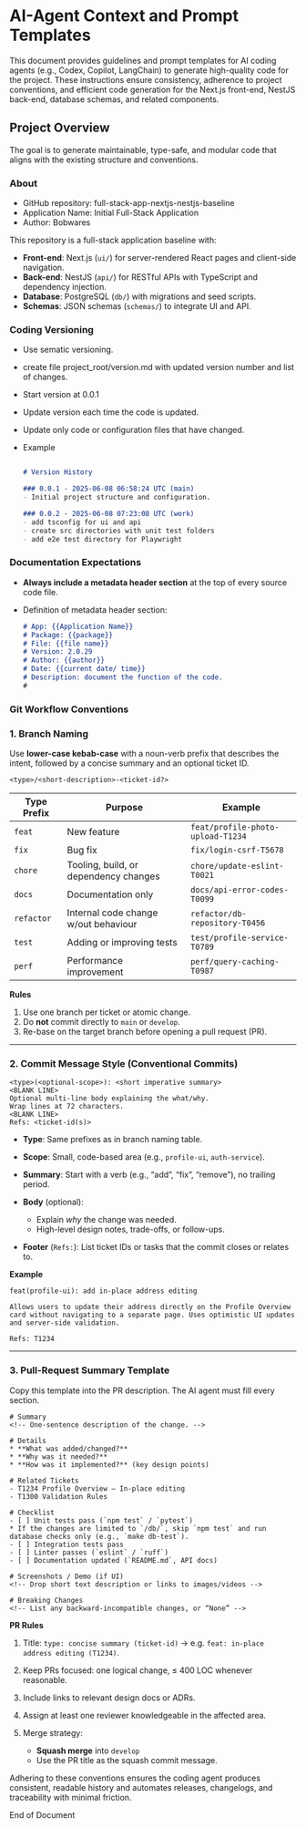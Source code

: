 # AI-Agent Context and Prompt Templates

This document provides guidelines and prompt templates for AI coding agents (e.g., Codex, Copilot, LangChain) to generate high-quality code for the  project. These instructions ensure consistency, adherence to project conventions, and efficient code generation for the Next.js front-end, NestJS back-end, database schemas, and related components.

## Project Overview

The goal is to generate maintainable, type-safe, and modular code that aligns with the existing structure and conventions.

### About
- GitHub repository: full-stack-app-nextjs-nestjs-baseline
- Application Name: Initial Full-Stack Application
- Author: Bobwares

This repository is a full-stack application baseline with:
- **Front-end**: Next.js (`ui/`) for server-rendered React pages and client-side navigation.
- **Back-end**: NestJS (`api/`) for RESTful APIs with TypeScript and dependency injection.
- **Database**: PostgreSQL (`db/`) with migrations and seed scripts.
- **Schemas**: JSON schemas (`schemas/`) to integrate UI and API.


### Coding Versioning

- Use sematic versioning.
- create file project_root/version.md with updated version number and list of changes.
- Start version at 0.0.1
- Update version each time the code is updated.
- Update only code or configuration files that have changed.

- Example

    ```markdown
    
    # Version History
    
    ### 0.0.1 - 2025-06-08 06:58:24 UTC (main)
    - Initial project structure and configuration.
    
    ### 0.0.2 - 2025-06-08 07:23:08 UTC (work)
    - add tsconfig for ui and api
    - create src directories with unit test folders
    - add e2e test directory for Playwright
    ```

### Documentation Expectations

* **Always include a metadata header section** at the top of every source code file.

* Definition of metadata header section:

  ```markdown
  # App: {{Application Name}}
  # Package: {{package}}
  # File: {{file name}}
  # Version: 2.0.29
  # Author: {{author}}
  # Date: {{current date/ time}}
  # Description: document the function of the code.
  #
  ```

### Git Workflow Conventions

### 1. Branch Naming

Use **lower-case kebab-case** with a noun-verb prefix that describes the intent, followed by a concise summary and an optional ticket ID.

```
<type>/<short-description>-<ticket-id?>
```

| Type Prefix | Purpose                               | Example                           |
| ----------- | ------------------------------------- | --------------------------------- |
| `feat`      | New feature                           | `feat/profile-photo-upload-T1234` |
| `fix`       | Bug fix                               | `fix/login-csrf-T5678`            |
| `chore`     | Tooling, build, or dependency changes | `chore/update-eslint-T0021`       |
| `docs`      | Documentation only                    | `docs/api-error-codes-T0099`      |
| `refactor`  | Internal code change w/out behaviour  | `refactor/db-repository-T0456`    |
| `test`      | Adding or improving tests             | `test/profile-service-T0789`      |
| `perf`      | Performance improvement               | `perf/query-caching-T0987`        |

**Rules**

1. Use one branch per ticket or atomic change.
2. Do **not** commit directly to `main` or `develop`.
3. Re-base on the target branch before opening a pull request (PR).

---

### 2. Commit Message Style (Conventional Commits)

```
<type>(<optional-scope>): <short imperative summary>
<BLANK LINE>
Optional multi-line body explaining the what/why.
Wrap lines at 72 characters.
<BLANK LINE>
Refs: <ticket-id(s)>
```

* **Type**: Same prefixes as in branch naming table.
* **Scope**: Small, code-based area (e.g., `profile-ui`, `auth-service`).
* **Summary**: Start with a verb (e.g., “add”, “fix”, “remove”), no trailing period.
* **Body** (optional):

    * Explain *why* the change was needed.
    * High-level design notes, trade-offs, or follow-ups.
* **Footer** (`Refs:`): List ticket IDs or tasks that the commit closes or relates to.

**Example**

```
feat(profile-ui): add in-place address editing

Allows users to update their address directly on the Profile Overview
card without navigating to a separate page. Uses optimistic UI updates
and server-side validation.

Refs: T1234
```

---

### 3. Pull-Request Summary Template

Copy this template into the PR description. The AI agent must fill every section.

```
# Summary
<!-- One-sentence description of the change. -->

# Details
* **What was added/changed?**
* **Why was it needed?**
* **How was it implemented?** (key design points)

# Related Tickets
- T1234 Profile Overview – In-place editing
- T1300 Validation Rules

# Checklist
- [ ] Unit tests pass (`npm test` / `pytest`)
* If the changes are limited to `/db/`, skip `npm test` and run database checks only (e.g., `make db-test`).
- [ ] Integration tests pass
- [ ] Linter passes (`eslint` / `ruff`)
- [ ] Documentation updated (`README.md`, API docs)

# Screenshots / Demo (if UI)
<!-- Drop short text description or links to images/videos -->

# Breaking Changes
<!-- List any backward-incompatible changes, or “None” -->
```

**PR Rules**

1. Title: `type: concise summary (ticket-id)`  → e.g. `feat: in-place address editing (T1234)`.
2. Keep PRs focused: one logical change, ≤ 400 LOC whenever reasonable.
3. Include links to relevant design docs or ADRs.
4. Assign at least one reviewer knowledgeable in the affected area.
5. Merge strategy:

    * **Squash merge** into `develop`
    * Use the PR title as the squash commit message.

Adhering to these conventions ensures the coding agent produces consistent, readable history and automates releases, changelogs, and traceability with minimal friction.

End of Document